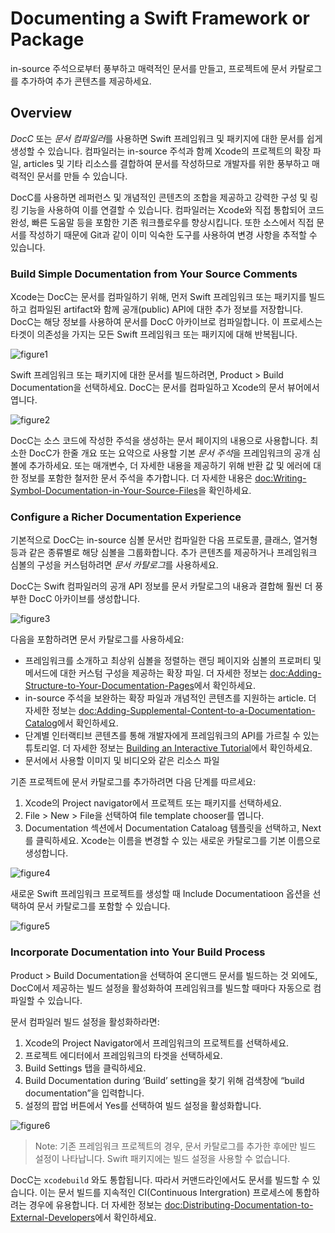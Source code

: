 # Documenting a Swift Framework or Package

in-source 주석으로부터 풍부하고 매력적인 문서를 만들고, 프로젝트에 문서 카탈로그를 추가하여 추가 콘텐츠를 제공하세요.

## Overview

*DocC* 또는 *문서 컴파일러*를 사용하면 Swift 프레임워크 및 패키지에 대한 문서를 쉽게 생성할 수 있습니다. 컴파일러는 in-source 주석과 함께 Xcode의 프로젝트의 확장 파일, articles 및 기타 리소스를 결합하여 문서를 작성하므로 개발자를 위한 풍부하고 매력적인 문서를 만들 수 있습니다.

DocC를 사용하면 레퍼런스 및 개념적인 콘텐츠의 조합을 제공하고 강력한 구성 및 링킹 기능을 사용하여 이를 연결할 수 있습니다. 컴파일러는 Xcode와 직접 통합되어 코드 완성, 빠른 도움말 등을 포함한 기존 워크플로우를 향상시킵니다. 또한 소스에서 직접 문서를 작성하기 때문에 Git과 같이 이미 익숙한 도구를 사용하여 변경 사항을 추적할 수 있습니다.

### Build Simple Documentation from Your Source Comments

Xcode는 DocC는 문서를 컴파일하기 위해, 먼저 Swift 프레임워크 또는 패키지를 빌드하고 컴파일된 artifact와 함께 공개(public) API에 대한 추가 정보를 저장합니다. DocC는 해당 정보를 사용하여 문서를 DocC 아카이브로 컴파일합니다. 이 프로세스는 타겟이 의존성을 가지는 모든 Swift 프레임워크 또는 패키지에 대해 반복됩니다.

![figure1](Documenting-a-Swift-Framework-or-Package-figure1)

Swift 프레임워크 또는 패키지에 대한 문서를 빌드하려면, Product > Build Documentation을 선택하세요. DocC는 문서를 컴파일하고 Xcode의 문서 뷰어에서 엽니다.

![figure2](Documenting-a-Swift-Framework-or-Package-figure2)

DocC는 소스 코드에 작성한 주석을 생성하는 문서 페이지의 내용으로 사용합니다. 최소한 DocC가 한줄 개요 또는 요약으로 사용할 기본 *문서 주석*을 프레임워크의 공개 심볼에 추가하세요. 또는 매개변수, 더 자세한 내용을 제공하기 위해 반환 값 및 에러에 대한 정보를 포함한 철저한 문서 주석을 추가합니다. 더 자세한 내용은 <doc:Writing-Symbol-Documentation-in-Your-Source-Files>을 확인하세요.

### Configure a Richer Documentation Experience

기본적으로 DocC는 in-source 심볼 문서만 컴파일한 다음 프로토콜, 클래스, 열거형 등과 같은 종류별로 해당 심볼을 그룹화합니다. 추가 콘텐츠를 제공하거나 프레임워크 심볼의 구성을 커스텀하려면 *문서 카탈로그*를 사용하세요. 

DocC는 Swift 컴파일러의 공개 API 정보를 문서 카탈로그의 내용과 결합해 훨씬 더 풍부한 DocC 아카이브를 생성합니다. 

![figure3](Documenting-a-Swift-Framework-or-Package-figure3)

다음을 포함하려면 문서 카탈로그를 사용하세요:
- 프레임워크를 소개하고 최상위 심볼을 정렬하는 랜딩 페이지와 심볼의 프로퍼티 및 메서드에 대한 커스텀 구성을 제공하는 확장 파일. 더 자세한 정보는 <doc:Adding-Structure-to-Your-Documentation-Pages>에서 확인하세요.
- in-source 주석을 보완하는 확장 파일과 개념적인 콘텐츠를 지원하는 article. 더 자세한 정보는 <doc:Adding-Supplemental-Content-to-a-Documentation-Catalog>에서 확인하세요.
- 단계별 인터랙티브 콘텐츠를 통해 개발자에게 프레임워크의 API를 가르칠 수 있는 튜토리얼. 더 자세한 정보는 [Building an Interactive Tutorial](https://developer.apple.com/documentation/DocC/building-an-interactive-tutorial)에서 확인하세요.
- 문서에서 사용할 이미지 및 비디오와 같은 리소스 파일

기존 프로젝트에 문서 카탈로그를 추가하려면 다음 단계를 따르세요:
1. Xcode의 Project navigator에서 프로젝트 또는 패키지를 선택하세요.
2. File > New > File을 선택하여 file template chooser를 엽니다.
3. Documentation 섹션에서 Documentation Cataloag 템플릿을 선택하고, Next를 클릭하세요. Xcode는 이름을 변경할 수 있는 새로운 카탈로그를 기본 이름으로 생성합니다.

![figure4](Documenting-a-Swift-Framework-or-Package-figure4)

새로운 Swift 프레임워크 프로젝트를 생성할 때 Include Documentatioon 옵션을 선택하여 문서 카탈로그를 포함할 수 있습니다.

![figure5](Documenting-a-Swift-Framework-or-Package-figure5)

### Incorporate Documentation into Your Build Process

Product > Build Documentation을 선택하여 온디맨드 문서를 빌드하는 것 외에도, DocC에서 제공하는 빌드 설정을 활성화하여 프레임워크를 빌드할 때마다 자동으로 컴파일할 수 있습니다.

문서 컴파일러 빌드 설정을 활성화하라면:
1. Xcode의 Project Navigator에서 프레임워크의 프로젝트를 선택하세요.
2. 프로젝트 에디터에서 프레임워크의 타겟을 선택하세요.
3. Build Settings 탭을 클릭하세요.
4. Build Documentation during ‘Build’ setting을 찾기 위해 검색창에 “build documentation”을 입력합니다.
5. 설정의 팝업 버튼에서 Yes를 선택하여 빌드 설정을 활성화합니다.

![figure6](Documenting-a-Swift-Framework-or-Package-figure6)

> Note: 기존 프레임워크 프로젝트의 경우, 문서 카탈로그를 추가한 후에만 빌드 설정이 나타납니다. Swift 패키지에는 빌드 설정을 사용할 수 없습니다.

DocC는 `xcodebuild` 와도 통합됩니다. 따라서 커맨드라인에서도 문서를 빌드할 수 있습니다. 이는 문서 빌드를 지속적인 CI(Continuous Intergration) 프로세스에 통합하려는 경우에 유용합니다. 더 자세한 정보는 <doc:Distributing-Documentation-to-External-Developers>에서 확인하세요.
